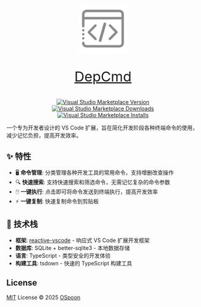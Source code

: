 <p align="center">
<a href="https://github.com/OSpoon/DepCmd">
<img src="./res/icon.png" alt="logo" width='126'/>
<p align="center" style="font-size: 36px;">DepCmd</p>
</a>
</p>

<p align="center">
<a href="https://marketplace.visualstudio.com/items?itemName=ospoon.dep-cmd" target="__blank"><img src="https://img.shields.io/visual-studio-marketplace/v/ospoon.dep-cmd.svg?color=blue&amp;label=VS%20Code%20Marketplace&logo=visual-studio-code" alt="Visual Studio Marketplace Version" /></a>
<a href="https://marketplace.visualstudio.com/items?itemName=ospoon.dep-cmd" target="__blank"><img src="https://img.shields.io/visual-studio-marketplace/d/ospoon.dep-cmd.svg?color=4bdbe3" alt="Visual Studio Marketplace Downloads" /></a>
<a href="https://marketplace.visualstudio.com/items?itemName=ospoon.dep-cmd" target="__blank"><img src="https://img.shields.io/visual-studio-marketplace/i/ospoon.dep-cmd.svg?color=63ba83" alt="Visual Studio Marketplace Installs" /></a>
<br/>

一个专为开发者设计的 VS Code 扩展，旨在简化开发阶段各种终端命令的使用，减少记忆负担，提高开发效率。

## ✨ 特性

- 🖥️ **命令管理**: 分类管理各种开发工具的常用命令，支持增删改查操作
- 🔍 **快速搜索**: 支持快速搜索和筛选命令，无需记忆复杂的命令参数
- 🖱️ **一键执行**: 点击即可将命令发送到终端执行，提高开发效率
- ⚡ **一键复制**: 快速复制命令到剪贴板

## 🔧 技术栈

- **框架**: [reactive-vscode](https://kermanx.github.io/reactive-vscode/) - 响应式 VS Code 扩展开发框架
- **数据库**: SQLite + better-sqlite3 - 本地数据存储
- **语言**: TypeScript - 类型安全的开发体验
- **构建工具**: tsdown - 快速的 TypeScript 构建工具

## License

[MIT](./LICENSE.md) License © 2025 [OSpoon](https://github.com/OSpoon)
